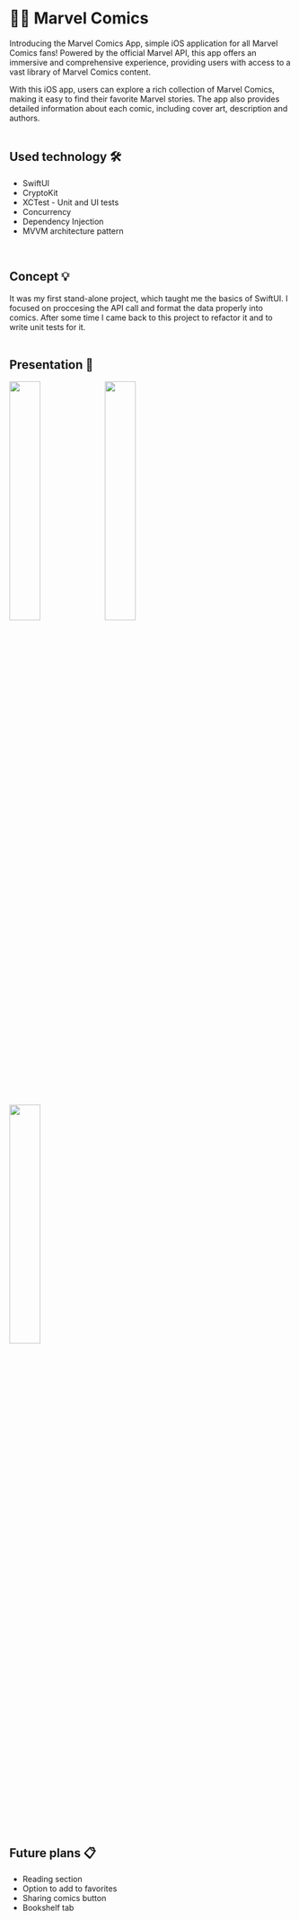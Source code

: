 # 🦸‍♂️ Marvel Comics 

Introducing the Marvel Comics App, simple iOS application for all Marvel Comics fans! Powered by the official Marvel API, this app offers an immersive and comprehensive experience, providing users with access to a vast library of Marvel Comics content.

With this iOS app, users can explore a rich collection of Marvel Comics, making it easy to find their favorite Marvel stories. The app also provides detailed information about each comic, including cover art, description and authors.
<br><br>

<h2> Used technology 🛠️</h2>
<ul>
  <li>SwiftUI</li>
  <li>CryptoKit</li>
  <li>XCTest - Unit and UI tests</li>
  <li>Concurrency</li>
  <li>Dependency Injection</li>
  <li>MVVM architecture pattern</li>
</ul><br>

<h2> Concept 💡</h2>

It was my first stand-alone project, which taught me the basics of SwiftUI. I focused on proccesing the API call and format the data properly into comics. After some time I came back to this project to refactor it and to write unit tests for it. <br><br>

<h2> Presentation 📲</h2>

<p float="left">
  <img src="https://user-images.githubusercontent.com/56788369/232314187-b7809023-5497-48eb-b40c-5b1ed11ac4f7.png" width=33% />
  <img src="https://user-images.githubusercontent.com/56788369/232314188-601e2b6c-9bfc-44bd-8c7b-293c805d6f0e.png" width=33% />
  <img src="https://user-images.githubusercontent.com/56788369/232314181-ead4862f-2fa2-4ff3-8930-f51040b5101e.png" width=33% />
</p>

<h2> Future plans 📋</h2>
<ul>
  <li>Reading section</li>
  <li>Option to add to favorites</li>
  <li>Sharing comics button</li>
  <li>Bookshelf tab</li>
</ul><br>
